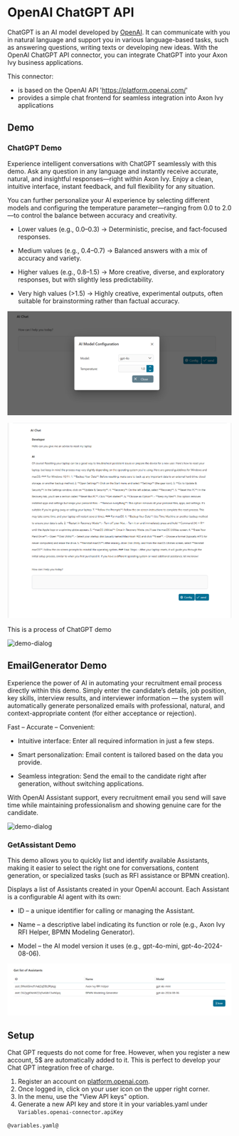 # OpenAI ChatGPT API

ChatGPT is an AI model developed by [OpenAI](https://openai.com/). It can communicate with you in natural language and support you in various language-based tasks, such as answering questions, writing texts or developing new ideas. With the OpenAI ChatGPT API connector, you can integrate ChatGPT into your Axon Ivy business applications. 

This connector:

- is based on the OpenAI API 'https://platform.openai.com/'
- provides a simple chat frontend for seamless integration into Axon Ivy applications

## Demo

### ChatGPT Demo
Experience intelligent conversations with ChatGPT seamlessly with this demo. Ask any question in any language and instantly receive accurate, natural, and insightful responses—right within Axon Ivy. Enjoy a clean, intuitive interface, instant feedback, and full flexibility for any situation.

You can further personalize your AI experience by selecting different models and configuring the temperature parameter—ranging from 0.0 to 2.0—to control the balance between accuracy and creativity.

- Lower values (e.g., 0.0–0.3) → Deterministic, precise, and fact-focused responses.

- Medium values (e.g., 0.4–0.7) → Balanced answers with a mix of accuracy and variety.

- Higher values (e.g., 0.8–1.5) → More creative, diverse, and exploratory responses, but with slightly less predictability.

- Very high values (>1.5) → Highly creative, experimental outputs, often suitable for brainstorming rather than factual accuracy.

![demo-dialog](images/demo1.png)

![demo-dialog](images/demo3.png)

This is a process of ChatGPT demo 

![demo-dialog](images/demo0.png)

## EmailGenerator Demo

Experience the power of AI in automating your recruitment email process directly within this demo. Simply enter the candidate’s details, job position, key skills, interview results, and interviewer information — the system will automatically generate personalized emails with professional, natural, and context-appropriate content (for either acceptance or rejection).

Fast – Accurate – Convenient:

- Intuitive interface: Enter all required information in just a few steps.

- Smart personalization: Email content is tailored based on the data you provide.

- Seamless integration: Send the email to the candidate right after generation, without switching applications.

With OpenAI Assistant support, every recruitment email you send will save time while maintaining professionalism and showing genuine care for the candidate.

![demo-dialog](images/demo2.png)

### GetAssistant Demo
This demo allows you to quickly list and identify available Assistants, making it easier to select the right one for conversations, content generation, or specialized tasks (such as RFI assistance or BPMN creation).

Displays a list of Assistants created in your OpenAI account. Each Assistant is a configurable AI agent with its own:

- ID – a unique identifier for calling or managing the Assistant.

- Name – a descriptive label indicating its function or role (e.g., Axon Ivy RFI Helper, BPMN Modeling Generator).

- Model – the AI model version it uses (e.g., gpt-4o-mini, gpt-4o-2024-08-06).

![demo-dialog](images/demo4.png)

## Setup

Chat GPT requests do not come for free. However, when you register a new account,
 5$ are automatically added to it. This is perfect to develop your Chat GPT integration free of charge.

1. Register an account on [platform.openai.com](https://platform.openai.com/overview).
2. Once logged in, click on your user icon on the upper right corner.
3. In the menu, use the "View API keys" option.
4. Generate a new API key and store it in your variables.yaml under `Variables.openai-connector.apiKey`

```
@variables.yaml@
```
